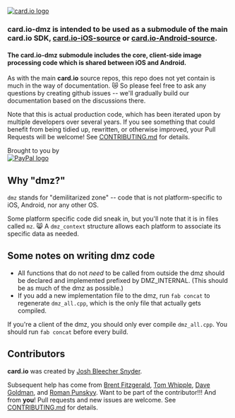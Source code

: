 [![card.io logo](Resources/cardio_logo_220.png "card.io")](https://www.card.io)

### card.io-dmz is intended to be used as a submodule of the main card.io SDK, [card.io-iOS-source](https://github.com/card-io/card.io-iOS-source) or [card.io-Android-source](https://github.com/card-io/card.io-Android-source).

#### The card.io-dmz submodule includes the core, client-side image processing code which is shared between iOS and Android.

As with the main **card.io** source repos, this repo does not yet contain is much in the way of documentation. :crying_cat_face: So please feel free to ask any questions by creating github issues -- we'll gradually build our documentation based on the discussions there.

Note that this is actual production code, which has been iterated upon by multiple developers over several years. If you see something that could benefit from being tidied up, rewritten, or otherwise improved, your Pull Requests will be welcome! See [CONTRIBUTING.md](CONTRIBUTING.md) for details.

Brought to you by  
[![PayPal logo](Resources/pp_h_rgb.png)](https://paypal.com/ "PayPal")

 
Why "dmz?"
---------
`dmz` stands for "demilitarized zone" -- code that is not platform-specific to iOS, Android, nor any other OS.

Some platform specific code did sneak in, but you'll note that it is in files called `mz`. :smile_cat: A `dmz_context` structure allows each platform to associate its specific data as needed.


Some notes on writing dmz code
------------------------------

* All functions that do not *need* to be called from outside the dmz should be declared and implemented prefixed by DMZ_INTERNAL. (This should be as much of the dmz as possible.)
* If you add a new implementation file to the dmz, run `fab concat` to regenerate `dmz_all.cpp`, which is the only file that actually gets compiled.

If you're a client of the dmz, you should only ever compile `dmz_all.cpp`. You should run `fab concat` before every build.


Contributors
------------

**card.io** was created by [Josh Bleecher Snyder](https://github.com/josharian/).

Subsequent help has come from [Brent Fitzgerald](https://github.com/burnto/), [Tom Whipple](https://github.com/tomwhipple), [Dave Goldman](https://github.com/dgoldman-ebay), and [Roman Punskyy](https://github.com/romk1n).
Want to be part of the contributor!!!
And from **you**! Pull requests and new issues are welcome. See [CONTRIBUTING.md](CONTRIBUTING.md) for details.
